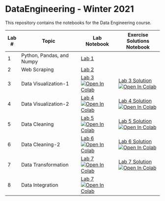 # DataEngineering - Winter 2021
This repository contains the notebooks for the Data Engineering course.

| Lab <br /> # | Topic | Lab <br /> Notebook | Exercise <br /> Solutions Notebook |
| --- | ----------- | ----- |----- |
| 1 | Python, Pandas, and Numpy | [Lab 1](https://github.com/mohamed-ashry7/Data-Engineering-Lab/blob/main/Lab1%20-%20Python%2C%20Pandas%20and%20Numpy/Lab1_Python%2C%20Pandas%20and%20Numpy.ipynb) 
| 2 | Web Scraping | [Lab 2](https://github.com/mohamed-ashry7/Data-Engineering-Lab/blob/main/Lab2%20-%20Web%20Scraping/Web_Scraping_Tutorial.ipynb)| 
| 3 | Data Visualization-1 | [Lab 3](https://github.com/mohamed-ashry7/Data-Engineering-Lab/blob/main/Lab3%20-%20Data%20Visualization/Lab3_Data%20Visualization.ipynb)<br /> [![Open In Colab](https://colab.research.google.com/assets/colab-badge.svg)](https://colab.research.google.com/github/mohamed-ashry7/Data-Engineering-Lab/blob/main/Lab3%20-%20Data%20Visualization/Lab3_Data%20Visualization.ipynb)|[Lab 3 Solution](https://github.com/mohamed-ashry7/Data-Engineering-Lab/blob/main/Lab3%20-%20Data%20Visualization/Lab3_Data%20Visualization-Solution.ipynb)<br /> [![Open In Colab](https://colab.research.google.com/assets/colab-badge.svg)](https://colab.research.google.com/github/mohamed-ashry7/Data-Engineering-Lab/blob/main/Lab3%20-%20Data%20Visualization/Lab3_Data%20Visualization-Solution.ipynb)|
| 4 | Data Visualization-2 | [Lab 4](https://github.com/mohamed-ashry7/Data-Engineering-Lab/blob/main/Lab4%20-%20Data%20Visualization-2/Lab4%20-%20Visualization-2.ipynb)<br /> [![Open In Colab](https://colab.research.google.com/assets/colab-badge.svg)](https://colab.research.google.com/github/mohamed-ashry7/Data-Engineering-Lab/blob/main/Lab4%20-%20Data%20Visualization-2/Lab4%20-%20Visualization-2.ipynb)|[Lab 4 Solution](https://github.com/mohamed-ashry7/Data-Engineering-Lab/blob/main/Lab4%20-%20Data%20Visualization-2/Lab4%20-%20Visualization-2-Solution.ipynb)<br /> [![Open In Colab](https://colab.research.google.com/assets/colab-badge.svg)](https://colab.research.google.com/github/mohamed-ashry7/Data-Engineering-Lab/blob/main/Lab4%20-%20Data%20Visualization-2/Lab4%20-%20Visualization-2-Solution.ipynb)|
| 5 | Data Cleaning | [Lab 5](https://github.com/mohamed-ashry7/Data-Engineering-Lab/blob/main/Lab5%20-%20Data%20Cleaning/Lab5%20-%20Data%20Cleaning.ipynb)<br /> [![Open In Colab](https://colab.research.google.com/assets/colab-badge.svg)](https://colab.research.google.com/github/mohamed-ashry7/Data-Engineering-Lab/blob/main/Lab5%20-%20Data%20Cleaning/Lab5%20-%20Data%20Cleaning.ipynb)|[Lab 5 Solution](https://github.com/mohamed-ashry7/Data-Engineering-Lab/blob/main/Lab5%20-%20Data%20Cleaning/Lab5%20-%20Data%20Cleaning-Solution.ipynb)<br /> [![Open In Colab](https://colab.research.google.com/assets/colab-badge.svg)](https://colab.research.google.com/github/mohamed-ashry7/Data-Engineering-Lab/blob/main/Lab5%20-%20Data%20Cleaning/Lab5%20-%20Data%20Cleaning-Solution.ipynb)|
| 6 | Data Cleaning-2 | [Lab 6](https://github.com/mohamed-ashry7/Data-Engineering-Lab/blob/main/Lab6%20-%20Data%20Cleaning-2/Lab6%20-%20Data%20Cleaning-2.ipynb)<br /> [![Open In Colab](https://colab.research.google.com/assets/colab-badge.svg)](https://colab.research.google.com/github/mohamed-ashry7/Data-Engineering-Lab/blob/main/Lab6%20-%20Data%20Cleaning-2/Lab6%20-%20Data%20Cleaning-2.ipynb)|[Lab 6 Solution](https://github.com/mohamed-ashry7/Data-Engineering-Lab/blob/main/Lab6%20-%20Data%20Cleaning-2/Lab6%20-%20Data%20Cleaning-2-Solution.ipynb)<br /> [![Open In Colab](https://colab.research.google.com/assets/colab-badge.svg)](https://colab.research.google.com/github/mohamed-ashry7/Data-Engineering-Lab/blob/main/Lab6%20-%20Data%20Cleaning-2/Lab6%20-%20Data%20Cleaning-2-Solution.ipynb)|
| 7 | Data Transformation | [Lab 7](https://github.com/mohamed-ashry7/Data-Engineering-Lab/blob/main/Lab7%20-%20Data%20Transformation/Lab7%20-%20Data%20Transformation.ipynb)<br /> [![Open In Colab](https://colab.research.google.com/assets/colab-badge.svg)](https://colab.research.google.com/github/mohamed-ashry7/Data-Engineering-Lab/blob/main/Lab7%20-%20Data%20Transformation/Lab7%20-%20Data%20Transformation.ipynb)|[Lab 7 Solution](https://github.com/mohamed-ashry7/Data-Engineering-Lab/blob/main/Lab7%20-%20Data%20Transformation/Lab7%20-%20Data%20Transformation-Solution.ipynb)<br /> [![Open In Colab](https://colab.research.google.com/assets/colab-badge.svg)](https://colab.research.google.com/github/mohamed-ashry7/Data-Engineering-Lab/blob/main/Lab7%20-%20Data%20Transformation/Lab7%20-%20Data%20Transformation-Solution.ipynb)|
| 8 | Data Integration | [Lab 7](https://github.com/mohamed-ashry7/Data-Engineering-Lab/blob/main/Lab8%20-%20Data%20Integration/Lab8%20-%20Data%20Integration.ipynb)<br /> [![Open In Colab](https://colab.research.google.com/assets/colab-badge.svg)](https://colab.research.google.com/github/mohamed-ashry7/Data-Engineering-Lab/blob/main/Lab8%20-%20Data%20Integration/Lab8%20-%20Data%20Integration.ipynb)|
